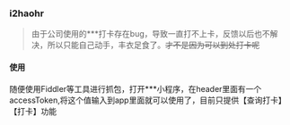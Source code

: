### i2haohr

> 由于公司使用的***打卡存在bug，导致一直打不上卡，反馈以后也不解决，所以只能自己动手，丰衣足食了。~~才不是因为可以到处打卡呢~~

#### 使用

随便使用Fiddler等工具进行抓包，打开***小程序，在header里面有一个accessToken,将这个值输入到app里面就可以使用了，目前只提供【查询打卡】【打卡】功能
